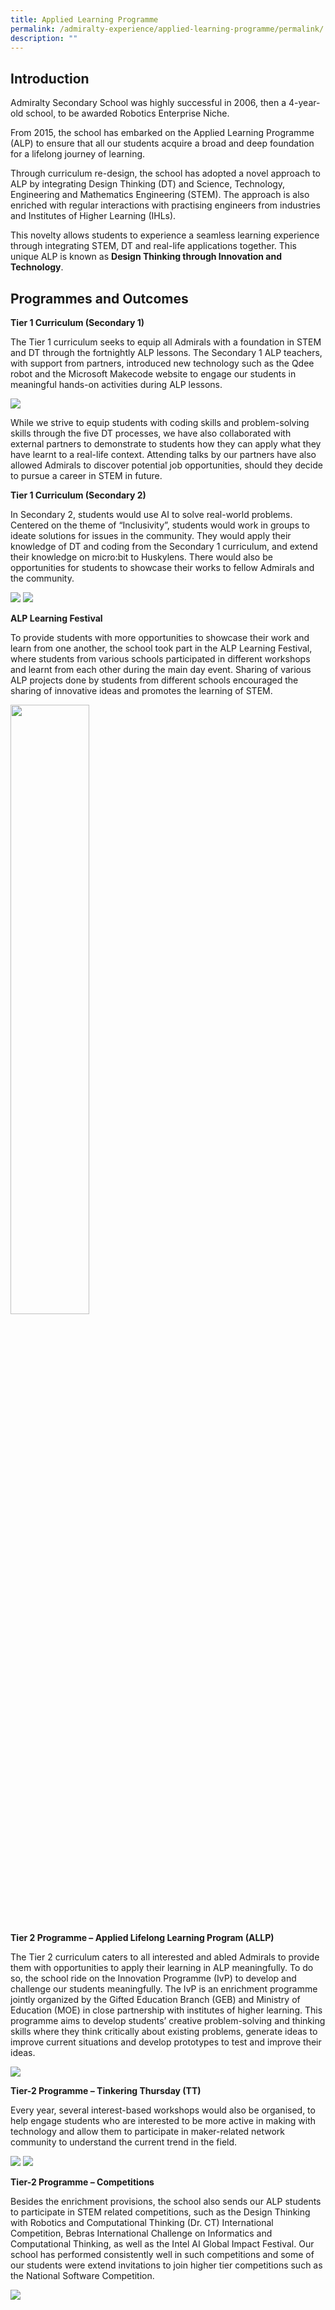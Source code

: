 ```yaml
---
title: Applied Learning Programme
permalink: /admiralty-experience/applied-learning-programme/permalink/
description: ""
---
```

Introduction
------------

Admiralty Secondary School was highly successful in 2006, then a 4-year-old school, to be awarded Robotics Enterprise Niche.

  

From 2015, the school has embarked on the Applied Learning Programme (ALP) to ensure that all our students acquire a broad and deep foundation for a lifelong journey of learning.

  

Through curriculum re-design, the school has adopted a novel approach to ALP by integrating Design Thinking (DT) and Science, Technology, Engineering and Mathematics Engineering (STEM). The approach is also enriched with regular interactions with practising engineers from industries and Institutes of Higher Learning (IHLs).

  

This novelty allows students to experience a seamless learning experience through integrating STEM, DT and real-life applications together. This unique ALP is known as&nbsp;**Design Thinking through Innovation and Technology**.

Programmes and Outcomes
-----------------------

**Tier 1 Curriculum (Secondary 1)**

The Tier 1 curriculum seeks to equip all Admirals with a foundation in STEM and DT through the fortnightly ALP lessons. The Secondary 1 ALP teachers, with support from partners, introduced new technology such as the Qdee robot and the Microsoft Makecode website to engage our students in meaningful hands-on activities during ALP lessons.

![](/images/alp2.png)

While we strive to equip students with coding skills and problem-solving skills through the five DT processes, we have also collaborated with external partners to demonstrate to students how they can apply what they have learnt to a real-life context. Attending talks by our partners have also allowed Admirals to discover potential job opportunities, should they decide to pursue a career in STEM in future.

  

  

**Tier 1 Curriculum (Secondary 2)**

In Secondary 2, students would use AI to solve real-world problems. Centered on the theme of “Inclusivity”, students would work in groups to ideate solutions for issues in the community. They would apply their knowledge of DT and coding from the Secondary 1 curriculum, and extend their knowledge on micro:bit to Huskylens. There would also be opportunities for students to showcase their works to fellow Admirals and the community.

![](/images/2023/Alp/alp_001.jpg)
![](/images/alp4.png)

**ALP Learning Festival**

To provide students with more opportunities to showcase their work and learn from one another, the school took part in the ALP Learning Festival, where students from various schools participated in different workshops and learnt from each other during the main day event. Sharing of various ALP projects done by students from different schools encouraged the sharing of innovative ideas and promotes the learning of STEM.

<img src="/images/alp5.png" style="width:50%">

**Tier 2 Programme – Applied Lifelong Learning Program (ALLP)**

The Tier 2 curriculum caters to all interested and abled Admirals to provide them with opportunities to apply their learning in ALP meaningfully. To do so, the school ride on the Innovation Programme (IvP) to develop and challenge our students meaningfully. The IvP is an enrichment programme jointly organized by the Gifted Education Branch (GEB) and Ministry of Education (MOE) in close partnership with institutes of higher learning. This programme aims to develop students’ creative problem-solving and thinking skills where they think critically about existing problems, generate ideas to improve current situations and develop prototypes to test and improve their ideas.

![](/images/alp6.png)

**Tier-2 Programme – Tinkering Thursday (TT)**

Every year, several interest-based workshops would also be organised, to help engage students who are interested to be more active in making with technology and allow them to participate in maker-related network community to understand the current trend in the field.

![](/images/alp7.png)
![](/images/alp8.png)

**Tier-2 Programme – Competitions**

Besides the enrichment provisions, the school also sends our ALP students to participate in STEM related competitions, such as the Design Thinking with Robotics and Computational Thinking (Dr. CT) International Competition, Bebras International Challenge on Informatics and Computational Thinking, as well as the Intel AI Global Impact Festival. Our school has performed consistently well in such competitions and some of our students were extend invitations to join higher tier competitions such as the National Software Competition.

![](/images/alp9.png)